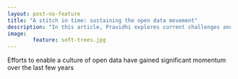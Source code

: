 ```yaml
---
layout: post-no-feature
title: "A stitch in time: sustaining the open data movement"
description: "In this article, Pravidhi explores current challenges and future steps to encourage the open data movement in Nepal" 
image: 
        feature: soft-trees.jpg
---
```


Efforts to enable a culture of open data have gained significant momentum over the last few years


